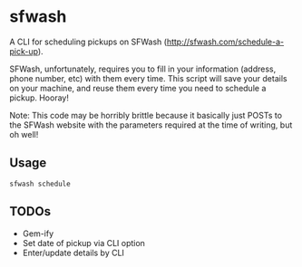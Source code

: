 sfwash
====

A CLI for scheduling pickups on SFWash (http://sfwash.com/schedule-a-pick-up).

SFWash, unfortunately, requires you to fill in your information (address, phone
number, etc) with them every time. This script will save your details on your
machine, and reuse them every time you need to schedule a pickup. Hooray!

Note: This code may be horribly brittle because it basically just POSTs to
the SFWash website with the parameters required at the time of writing, but oh
well!

Usage
----

`sfwash schedule`

TODOs
----

- Gem-ify
- Set date of pickup via CLI option
- Enter/update details by CLI
